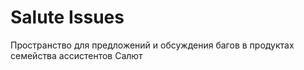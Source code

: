 # Salute Issues

Пространство для предложений и обсуждения багов в продуктах семейства ассистентов Салют
